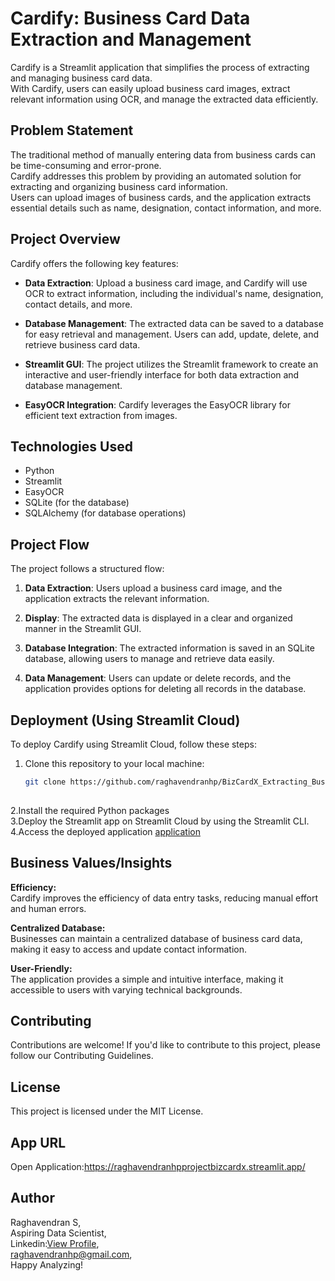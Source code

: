 # Cardify: Business Card Data Extraction and Management

Cardify is a Streamlit application that simplifies the process of extracting and managing business card data.  
With Cardify, users can easily upload business card images, extract relevant information using OCR, and manage the extracted data efficiently.

## Problem Statement

The traditional method of manually entering data from business cards can be time-consuming and error-prone.  
Cardify addresses this problem by providing an automated solution for extracting and organizing business card information.  
Users can upload images of business cards, and the application extracts essential details such as name, designation, contact information, and more.

## Project Overview

Cardify offers the following key features:

- **Data Extraction**: Upload a business card image, and Cardify will use OCR to extract information, including the individual's name, designation, contact details, and more.

- **Database Management**: The extracted data can be saved to a database for easy retrieval and management. Users can add, update, delete, and retrieve business card data.

- **Streamlit GUI**: The project utilizes the Streamlit framework to create an interactive and user-friendly interface for both data extraction and database management.

- **EasyOCR Integration**: Cardify leverages the EasyOCR library for efficient text extraction from images.

## Technologies Used

- Python
- Streamlit
- EasyOCR
- SQLite (for the database)
- SQLAlchemy (for database operations)

## Project Flow

The project follows a structured flow:

1. **Data Extraction**: Users upload a business card image, and the application extracts the relevant information.

2. **Display**: The extracted data is displayed in a clear and organized manner in the Streamlit GUI.

3. **Database Integration**: The extracted information is saved in an SQLite database, allowing users to manage and retrieve data easily.

4. **Data Management**: Users can update or delete records, and the application provides options for deleting all records in the database.

## Deployment (Using Streamlit Cloud)

To deploy Cardify using Streamlit Cloud, follow these steps:

1. Clone this repository to your local machine:

   ```bash
   git clone https://github.com/raghavendranhp/BizCardX_Extracting_Business_Card_Data_with_OCR.git
  
2.Install the required Python packages  
3.Deploy the Streamlit app on Streamlit Cloud by using the Streamlit CLI.  
4.Access the deployed application   [application](https://raghavendranhpprojectbizcardx.streamlit.app/)

## Business Values/Insights
**Efficiency:**  
Cardify improves the efficiency of data entry tasks, reducing manual effort and human errors.

**Centralized Database:**  
Businesses can maintain a centralized database of business card data, making it easy to access and update contact information.

**User-Friendly:**  
The application provides a simple and intuitive interface, making it accessible to users with varying technical backgrounds.

## Contributing
Contributions are welcome! If you'd like to contribute to this project, please follow our Contributing Guidelines.

## License
This project is licensed under the MIT License.

## App URL
Open Application:https://raghavendranhpprojectbizcardx.streamlit.app/

## Author
Raghavendran S,  
Aspiring Data Scientist,  
Linkedin:[View Profile](https://www.linkedin.com/in/raghavendransundararajan/),  
raghavendranhp@gmail.com,  
Happy Analyzing!

